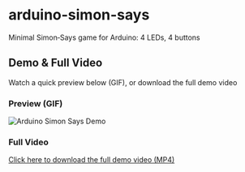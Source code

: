 # arduino-simon-says
Minimal Simon‑Says game for Arduino: 4 LEDs, 4 buttons

## Demo & Full Video

Watch a quick preview below (GIF), or download the full demo video

### Preview (GIF)
![Arduino Simon Says Demo](https://github.com/adrirubio/arduino-simon-says/blob/a0dde178995b86c90b5a282224bca7c2de4c0c6e/my-build/demos/arduino-simon-says-demo.gif)

### Full Video

[Click here to download the full demo video (MP4)](https://github.com/adrirubio/arduino-simon-says/blob/a0dde178995b86c90b5a282224bca7c2de4c0c6e/my-build/demos/arduino-simon-says-demo.mp4)

